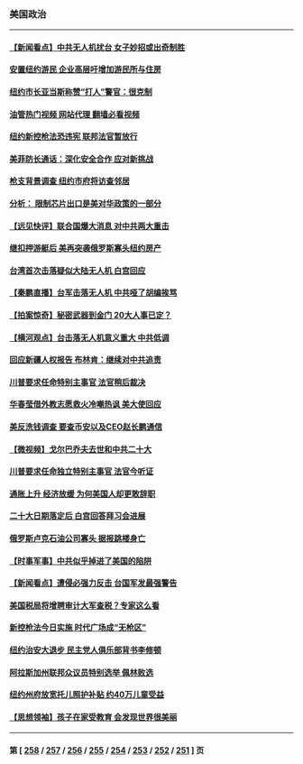 ### 美国政治
---
#### [【新闻看点】中共无人机扰台 女子妙招或出奇制胜](../../pages/ncid1078159/n13815726.md?09021645) 
#### [安置纽约游民 企业高层吁增加游民所与住房](../../pages/ncid1078159/n13815868.md?09021645) 
#### [纽约市长亚当斯称赞“打人”警官：很克制](../../pages/ncid1078159/n13815844.md?09021645) 
#### [油管热门视频 网站代理 翻墙必看视频](http://209.222.30.114:81/youtube.html?09021645)
#### [纽约新控枪法恐违宪 联邦法官暂放行](../../pages/ncid1078159/n13815846.md?09021645) 
#### [美菲防长通话：深化安全合作 应对新挑战](../../pages/ncid1078159/n13815931.md?09021645) 
#### [枪支背景调查 纽约市府将访查邻居](../../pages/ncid1078159/n13815851.md?09021645) 
#### [分析： 限制芯片出口是美对华政策的一部分](../../pages/ncid1078159/n13815702.md?09021645) 
#### [【远见快评】联合国爆大消息 对中共两大重击](../../pages/ncid1078159/n13815733.md?09021645) 
#### [继扣押游艇后 美再突袭俄罗斯寡头纽约房产](../../pages/ncid1078159/n13815704.md?09021645) 
#### [台湾首次击落疑似大陆无人机 白宫回应](../../pages/ncid1078159/n13815711.md?09021645) 
#### [【秦鹏直播】台军击落无人机 中共哑了胡编挨骂](../../pages/ncid1078159/n13815720.md?09021645) 
#### [【拍案惊奇】秘密武器到金门 20大人事已定？](../../pages/ncid1078159/n13815526.md?09021645) 
#### [【横河观点】台击落无人机意义重大 中共低调](../../pages/ncid1078159/n13815703.md?09021645) 
#### [回应新疆人权报告 布林肯：继续对中共追责](../../pages/ncid1078159/n13815660.md?09021645) 
#### [川普要求任命特别主事官 法官稍后裁决](../../pages/ncid1078159/n13815647.md?09021645) 
#### [华春莹借外教志愿救火冷嘲热讽 美大使回应](../../pages/ncid1078159/n13815600.md?09021645) 
#### [美反洗钱调查 要查币安以及CEO赵长鹏通信](../../pages/ncid1078159/n13815597.md?09021645) 
#### [【微视频】戈尔巴乔夫去世和中共二十大](../../pages/ncid1078159/n13814943.md?09021645) 
#### [川普要求任命独立特别主事官 法官今听证](../../pages/ncid1078159/n13815522.md?09021645) 
#### [通胀上升 经济放缓 为何美国人却更敢辞职](../../pages/ncid1078159/n13815533.md?09021645) 
#### [二十大日期落定后 白宫回答拜习会进展](../../pages/ncid1078159/n13815440.md?09021645) 
#### [俄罗斯卢克石油公司寡头 据报跳楼身亡](../../pages/ncid1078159/n13815384.md?09021645) 
#### [【时事军事】中共似乎掉进了美国的陷阱](../../pages/ncid1078159/n13814851.md?09021645) 
#### [【新闻看点】遭侵必强力反击 台国军发最强警告](../../pages/ncid1078159/n13814177.md?09021645) 
#### [美国税局将增聘审计大军查税？专家这么看](../../pages/ncid1078159/n13815013.md?09021645) 
#### [新控枪法今日实施 时代广场成“无枪区”](../../pages/ncid1078159/n13815128.md?09021645) 
#### [纽约治安大退步 民主党人俱乐部背书李修顿](../../pages/ncid1078159/n13815139.md?09021645) 
#### [阿拉斯加州联邦众议员特别选举 佩林败选](../../pages/ncid1078159/n13815007.md?09021645) 
#### [纽约州府放宽托儿照护补贴 约40万儿童受益](../../pages/ncid1078159/n13815101.md?09021645) 
#### [【思想领袖】孩子在家受教育 会发现世界很美丽](../../pages/ncid1078159/n13804700.md?09021645) 

---
#### 第 [ [258](./258.md?09021645) / [257](./257.md?09021645) / [256](./256.md?09021645) / [255](./255.md?09021645) / [254](./254.md?09021645) / [253](./253.md?09021645) / [252](./252.md?09021645) / [251](./251.md?09021645) ] 页
